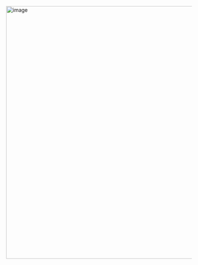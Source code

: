 <img width="1365" height="685" alt="image" src="https://github.com/user-attachments/assets/e2fd511e-1167-429d-921f-63cabab0d4fb" />
